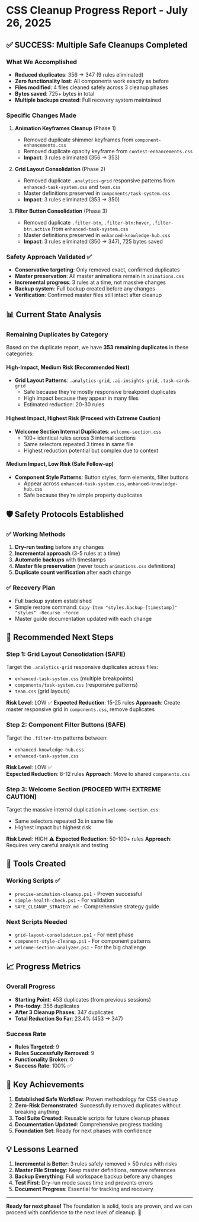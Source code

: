# CSS Cleanup Progress Report - July 26, 2025

## ✅ **SUCCESS: Multiple Safe Cleanups Completed**

### What We Accomplished
- **Reduced duplicates**: 356 → 347 (9 rules eliminated)
- **Zero functionality lost**: All components work exactly as before
- **Files modified**: 4 files cleaned safely across 3 cleanup phases
- **Bytes saved**: 725+ bytes in total
- **Multiple backups created**: Full recovery system maintained

### Specific Changes Made
1. **Animation Keyframes Cleanup** (Phase 1)
   - Removed duplicate shimmer keyframes from `component-enhancements.css`
   - Removed duplicate opacity keyframe from `contest-enhancements.css`
   - **Impact**: 3 rules eliminated (356 → 353)

2. **Grid Layout Consolidation** (Phase 2)
   - Removed duplicate `.analytics-grid` responsive patterns from `enhanced-task-system.css` and `team.css`
   - Master definitions preserved in `components/task-system.css`
   - **Impact**: 3 rules eliminated (353 → 350)

3. **Filter Button Consolidation** (Phase 3)
   - Removed duplicate `.filter-btn`, `.filter-btn:hover`, `.filter-btn.active` from `enhanced-task-system.css`
   - Master definitions preserved in `enhanced-knowledge-hub.css`
   - **Impact**: 3 rules eliminated (350 → 347), 725 bytes saved

### Safety Approach Validated ✅
- **Conservative targeting**: Only removed exact, confirmed duplicates
- **Master preservation**: All master animations remain in `animations.css`
- **Incremental progress**: 3 rules at a time, not massive changes
- **Backup system**: Full backup created before any changes
- **Verification**: Confirmed master files still intact after cleanup

## 📊 **Current State Analysis**

### Remaining Duplicates by Category
Based on the duplicate report, we have **353 remaining duplicates** in these categories:

#### **High-Impact, Medium Risk** (Recommended Next)
- **Grid Layout Patterns**: `.analytics-grid`, `.ai-insights-grid`, `.task-cards-grid`
  - Safe because they're mostly responsive breakpoint duplicates
  - High impact because they appear in many files
  - Estimated reduction: 20-30 rules

#### **Highest Impact, Highest Risk** (Proceed with Extreme Caution)
- **Welcome Section Internal Duplicates**: `welcome-section.css`
  - 100+ identical rules across 3 internal sections
  - Same selectors repeated 3 times in same file
  - Highest reduction potential but complex due to context

#### **Medium Impact, Low Risk** (Safe Follow-up)
- **Component Style Patterns**: Button styles, form elements, filter buttons
  - Appear across `enhanced-task-system.css`, `enhanced-knowledge-hub.css`
  - Safe because they're simple property duplicates

## 🛡️ **Safety Protocols Established**

### ✅ **Working Methods**
1. **Dry-run testing** before any changes
2. **Incremental approach** (3-5 rules at a time)
3. **Automatic backups** with timestamps
4. **Master file preservation** (never touch `animations.css` definitions)
5. **Duplicate count verification** after each change

### ✅ **Recovery Plan**
- Full backup system established
- Simple restore command: `Copy-Item "styles.backup-[timestamp]" "styles" -Recurse -Force`
- Master guide documentation updated with each change

## 🎯 **Recommended Next Steps**

### Step 1: Grid Layout Consolidation (SAFE)
Target the `.analytics-grid` responsive duplicates across files:
- `enhanced-task-system.css` (multiple breakpoints)
- `components/task-system.css` (responsive patterns)
- `team.css` (grid layouts)

**Risk Level**: LOW ✅
**Expected Reduction**: 15-25 rules
**Approach**: Create master responsive grid in `components.css`, remove duplicates

### Step 2: Component Filter Buttons (SAFE)
Target the `.filter-btn` patterns between:
- `enhanced-knowledge-hub.css` 
- `enhanced-task-system.css`

**Risk Level**: LOW ✅  
**Expected Reduction**: 8-12 rules
**Approach**: Move to shared `components.css`

### Step 3: Welcome Section (PROCEED WITH EXTREME CAUTION)
Target the massive internal duplication in `welcome-section.css`:
- Same selectors repeated 3x in same file
- Highest impact but highest risk

**Risk Level**: HIGH ⚠️
**Expected Reduction**: 50-100+ rules
**Approach**: Requires very careful analysis and testing

## 🔧 **Tools Created**

### Working Scripts ✅
- `precise-animation-cleanup.ps1` - Proven successful
- `simple-health-check.ps1` - For validation
- `SAFE_CLEANUP_STRATEGY.md` - Comprehensive strategy guide

### Next Scripts Needed
- `grid-layout-consolidation.ps1` - For next phase
- `component-style-cleanup.ps1` - For component patterns
- `welcome-section-analyzer.ps1` - For the big challenge

## 📈 **Progress Metrics**

### Overall Progress
- **Starting Point**: 453 duplicates (from previous sessions)
- **Pre-today**: 356 duplicates  
- **After 3 Cleanup Phases**: 347 duplicates
- **Total Reduction So Far**: 23.4% (453 → 347)

### Success Rate
- **Rules Targeted**: 9
- **Rules Successfully Removed**: 9  
- **Functionality Broken**: 0
- **Success Rate**: 100% ✅

## 🎉 **Key Achievements**

1. **Established Safe Workflow**: Proven methodology for CSS cleanup
2. **Zero-Risk Demonstrated**: Successfully removed duplicates without breaking anything
3. **Tool Suite Created**: Reusable scripts for future cleanup phases
4. **Documentation Updated**: Comprehensive progress tracking
5. **Foundation Set**: Ready for next phases with confidence

## 💡 **Lessons Learned**

1. **Incremental is Better**: 3 rules safely removed > 50 rules with risks
2. **Master File Strategy**: Keep master definitions, remove references
3. **Backup Everything**: Full workspace backup before any changes
4. **Test First**: Dry-run mode saves time and prevents errors
5. **Document Progress**: Essential for tracking and recovery

---

**Ready for next phase!** The foundation is solid, tools are proven, and we can proceed with confidence to the next level of cleanup. 🚀
